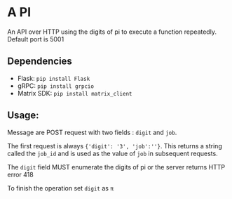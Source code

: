 # A PI
An API over HTTP using the digits of pi to execute a function repeatedly. Default port is 5001

## Dependencies
- Flask: `pip install Flask`
- gRPC: `pip install grpcio`
- Matrix SDK: `pip install matrix_client`

## Usage:
	
Message are POST request with two fields : `digit` and `job`. 

The first request is always `{'digit': '3', 'job':''}`.
This returns a string called the `job_id` and is used as the value of `job` in subsequent requests.

The `digit` field MUST enumerate the digits of pi or the server returns HTTP error 418

To finish the operation set `digit` as `π`
